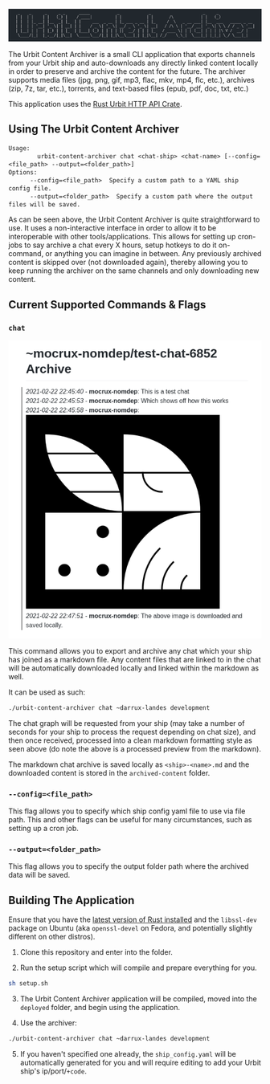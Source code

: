![](images/title.png)

The Urbit Content Archiver is a small CLI application that exports channels from your Urbit ship and auto-downloads any directly linked content locally in order to preserve and archive the content for the future. The archiver supports media files (jpg, png, gif, mp3, flac, mkv, mp4, flc, etc.), archives (zip, 7z, tar, etc.), torrents, and text-based files (epub, pdf, doc, txt, etc.)

This application uses the [Rust Urbit HTTP API Crate](https://crates.io/crates/urbit-http-api).

## Using The Urbit Content Archiver

```
Usage:
        urbit-content-archiver chat <chat-ship> <chat-name> [--config=<file_path> --output=<folder_path>]
Options:
      --config=<file_path>  Specify a custom path to a YAML ship config file.
      --output=<folder_path>  Specify a custom path where the output files will be saved.

```

As can be seen above, the Urbit Content Archiver is quite straightforward to use. It uses a non-interactive interface in order to allow it to be interoperable with other tools/applications. This allows for setting up cron-jobs to say archive a chat every X hours, setup hotkeys to do it on-command, or anything you can imagine in between. Any previously archived content is skipped over (not downloaded again), thereby allowing you to keep running the archiver on the same channels and only downloading new content.

## Current Supported Commands & Flags

### `chat`

![](images/chat-export.png)

This command allows you to export and archive any chat which your ship has joined as a markdown file. Any content files that are linked to in the chat will be automatically downloaded locally and linked within the markdown as well.

It can be used as such:

```sh
./urbit-content-archiver chat ~darrux-landes development
```

The chat graph will be requested from your ship (may take a number of seconds for your ship to process the request depending on chat size), and then once received, processed into a clean markdown formatting style as seen above (do note the above is a processed preview from the markdown).

The markdown chat archive is saved locally as `<ship>-<name>.md` and the downloaded content is stored in the `archived-content` folder.

### `--config=<file_path>`

This flag allows you to specify which ship config yaml file to use via file path. This and other flags can be useful for many circumstances, such as setting up a cron job.

### `--output=<folder_path>`

This flag allows you to specify the output folder path where the archived data will be saved.

## Building The Application

Ensure that you have the [latest version of Rust installed](https://rustup.rs/) and the `libssl-dev` package on Ubuntu (aka `openssl-devel` on Fedora, and potentially slightly different on other distros).

1. Clone this repository and enter into the folder.

2. Run the setup script which will compile and prepare everything for you.

```sh
sh setup.sh
```

3. The Urbit Content Archiver application will be compiled, moved into the `deployed` folder, and begin using the application.

4. Use the archiver:

```sh
./urbit-content-archiver chat ~darrux-landes development
```

5. If you haven't specified one already, the `ship_config.yaml` will be automatically generated for you and will require editing to add your Urbit ship's ip/port/`+code`.
